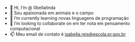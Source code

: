 - 👋 Hi, I’m @ 0bellalinda
- 👀 Sou apaixonada  em animais e o campo
- 🌱 I’m currently learning novas linguagens de programação
- 💞️ I’m looking to collaborate on  em ter nota em pensamento computacional
- 📫  Meu email de contato é isabella.reis@escola.pr.gov.br

<!---
0bellalinda/0bellalinda is a ✨ special ✨ repository because its `README.md` (this file) appears on your GitHub profile.
You can click the Preview link to take a look at your changes.
--->
